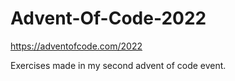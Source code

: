# Advent-Of-Code-2022
https://adventofcode.com/2022

Exercises made in my second advent of code event.